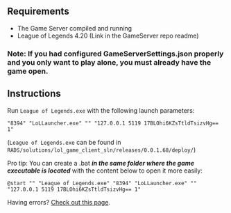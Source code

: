 ## Requirements
* The Game Server compiled and running 
* League of Legends 4.20 (Link in the GameServer repo readme)

### Note: If you had configured GameServerSettings.json properly and you only want to play alone, you must already have the game open.

## Instructions

Run `League of Legends.exe` with the following launch parameters:

`"8394" "LoLLauncher.exe" "" "127.0.0.1 5119 17BLOhi6KZsTtldTsizvHg== 1"`

(`League of Legends.exe` can be found in `RADS/solutions/lol_game_client_sln/releases/0.0.1.68/deploy/`)

Pro tip: You can create a .bat **_in the same folder where the game executable is located_** with the content below to open it more easily:

`@start "" "League of Legends.exe" "8394" "LoLLauncher.exe" "" "127.0.0.1 5119 17BLOhi6KZsTtldTsizvHg== 1"`

Having errors? [Check out this page](https://github.com/LeagueSandbox/GameServer/wiki/3.-Common-errors-installing).